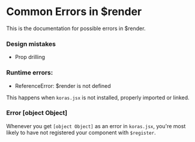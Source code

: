 # Common Errors in $render

This is the documentation for possible errors in $render.

### Design mistakes

- Prop drilling

### Runtime errors:

- ReferenceError: $render is not defined

This happens when `koras.jsx` is not installed, properly imported or linked.

### Error [object Object]

Whenever you get `[object Object]` as an error in `koras.jsx`, you're most likely to have not registered your component with `$register`.
